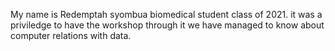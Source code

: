 My name is Redemptah syombua biomedical student class of 2021.
it was a priviledge to have the workshop through it we have managed to know about computer relations with data.
